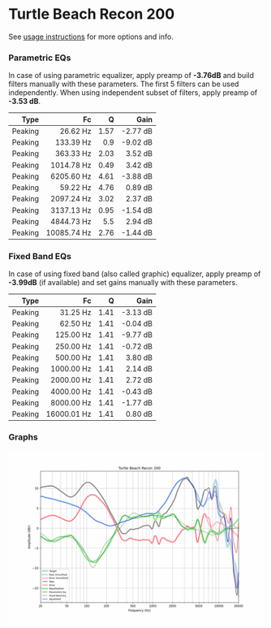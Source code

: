 # Turtle Beach Recon 200
See [usage instructions](https://github.com/jaakkopasanen/AutoEq#usage) for more options and info.

### Parametric EQs
In case of using parametric equalizer, apply preamp of **-3.76dB** and build filters manually
with these parameters. The first 5 filters can be used independently.
When using independent subset of filters, apply preamp of **-3.53 dB**.

| Type    | Fc          |    Q | Gain     |
|--------:|------------:|-----:|---------:|
| Peaking | 26.62 Hz    | 1.57 | -2.77 dB |
| Peaking | 133.39 Hz   | 0.9  | -9.02 dB |
| Peaking | 363.33 Hz   | 2.03 | 3.52 dB  |
| Peaking | 1014.78 Hz  | 0.49 | 3.42 dB  |
| Peaking | 6205.60 Hz  | 4.61 | -3.88 dB |
| Peaking | 59.22 Hz    | 4.76 | 0.89 dB  |
| Peaking | 2097.24 Hz  | 3.02 | 2.37 dB  |
| Peaking | 3137.13 Hz  | 0.95 | -1.54 dB |
| Peaking | 4844.73 Hz  | 5.5  | 2.94 dB  |
| Peaking | 10085.74 Hz | 2.76 | -1.44 dB |

### Fixed Band EQs
In case of using fixed band (also called graphic) equalizer, apply preamp of **-3.99dB**
(if available) and set gains manually with these parameters.

| Type    | Fc          |    Q | Gain     |
|--------:|------------:|-----:|---------:|
| Peaking | 31.25 Hz    | 1.41 | -3.13 dB |
| Peaking | 62.50 Hz    | 1.41 | -0.04 dB |
| Peaking | 125.00 Hz   | 1.41 | -9.77 dB |
| Peaking | 250.00 Hz   | 1.41 | -0.72 dB |
| Peaking | 500.00 Hz   | 1.41 | 3.80 dB  |
| Peaking | 1000.00 Hz  | 1.41 | 2.14 dB  |
| Peaking | 2000.00 Hz  | 1.41 | 2.72 dB  |
| Peaking | 4000.00 Hz  | 1.41 | -0.43 dB |
| Peaking | 8000.00 Hz  | 1.41 | -1.77 dB |
| Peaking | 16000.01 Hz | 1.41 | 0.80 dB  |

### Graphs
![](./Turtle%20Beach%20Recon%20200.png)